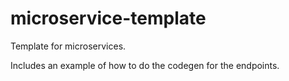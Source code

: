 # microservice-template
Template for microservices.

Includes an example of how to do the codegen for the endpoints.
